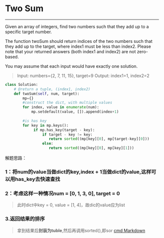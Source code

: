 # Two Sum

------

Given an array of integers, find two numbers such that they add up to a specific target number.

The function twoSum should return indices of the two numbers such that they add up to the target, where index1 must be less than index2. Please note that your returned answers (both index1 and index2) are not zero-based.

You may assume that each input would have exactly one solution.
>Input: numbers={2, 7, 11, 15}, target=9
Output: index1=1, index2=2

```python
class Solution:
    # @return a tuple, (index1, index2)
    def twoSum(self, num, target):
        mp={}
        #construct the dict, with multiple values
        for index, value in enumerate(num):
            mp.setdefault(value, []).append(index+1)
        
        #is has key
        for key in mp.keys():
             if mp.has_key(target - key):
                 if target - key != key:
                    return sorted((mp[key][0], mp[target-key][0]))
                 else:
                    return sorted((mp[key][0], mp[key][1]))
```
   
   解题思路：
### 1：将num的value当做dict的key,index + 1当做dict的value,这样可以用has_key去快速查找
### 2：考虑这样一种情况num = [0, 1, 3, 0], target = 0
>此时dict中key = 0, value = [1, 4]，故dic的value应为list
### 3.返回结果的排序
>拿到结果后**封装为tuble**,然后再调用sorted(),即sor
[cmd Markdown](https://www.zybuluo.com/mdeditor/note/46342)



